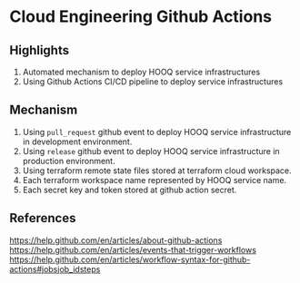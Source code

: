 # Cloud Engineering Github Actions

## Highlights

1. Automated mechanism to deploy HOOQ service infrastructures
1. Using Github Actions CI/CD pipeline to deploy service infrastructures

## Mechanism

1. Using `pull_request` github event to deploy HOOQ service infrastructure in development environment.
1. Using `release` github event to deploy HOOQ service infrastructure in production environment.
1. Using terraform remote state files stored at terraform cloud workspace.
1. Each terraform workspace name represented by HOOQ service name.
1. Each secret key and token stored at github action secret.

## References

https://help.github.com/en/articles/about-github-actions
https://help.github.com/en/articles/events-that-trigger-workflows
https://help.github.com/en/articles/workflow-syntax-for-github-actions#jobsjob_idsteps


